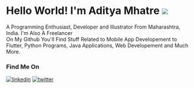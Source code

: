 # Hello World! I'm Aditya Mhatre <img src="https://img.icons8.com/doodle/48/000000/hello--v1.png"/>

<p>
A Programming Enthusiast, Developer and Illustrator From Maharashtra, India. I'm Also A Freelancer
<br>
On My Github You'll Find Stuff Related to Mobile App Developement to Flutter, Python Programs, Java Applications, Web Developement and Much More.
</p>

### Find Me On

[![linkedin](https://img.shields.io/badge/LinkedIn-0077B5?style=for-the-badge&logo=linkedin&logoColor=white)](https://www.linkedin.com/)
[![twitter](https://img.shields.io/badge/Twitter-1DA1F2?style=for-the-badge&logo=twitter&logoColor=white)](https://www.twitter.com/)
